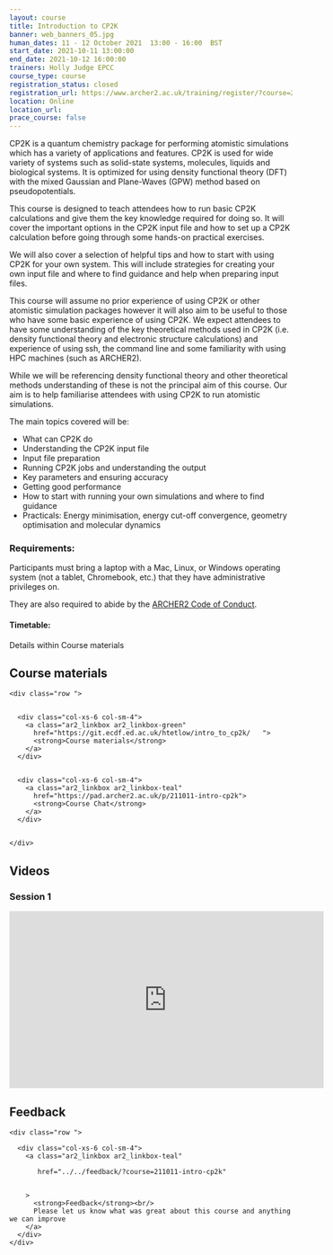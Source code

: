 ```yaml
---
layout: course
title: Introduction to CP2K
banner: web_banners_05.jpg 
human_dates: 11 - 12 October 2021  13:00 - 16:00  BST
start_date: 2021-10-11 13:00:00
end_date: 2021-10-12 16:00:00
trainers: Holly Judge EPCC
course_type: course
registration_status: closed
registration_url: https://www.archer2.ac.uk/training/register/?course=211011-intro-cp2k
location: Online
location_url:
prace_course: false
---
```


CP2K is a quantum chemistry package for performing atomistic simulations which has a variety of applications and features. CP2K is used for wide variety of systems such as solid-state systems, molecules, liquids and biological systems. It is optimized for using density functional theory (DFT) with the mixed Gaussian and Plane-Waves (GPW) method based on pseudopotentials.

This course is designed to teach attendees how to run basic CP2K calculations and give them the key knowledge required for doing so. It will cover the important options in the CP2K input file and how to set up a CP2K calculation before going through some hands-on practical exercises.

We will also cover a selection of helpful tips and how to start with using CP2K for your own system. This will include strategies for creating your own input file and where to find guidance and help when preparing input files.

This course will assume no prior experience of using CP2K or other atomistic simulation packages however it will also aim to be useful to those who have some basic experience of using CP2K. We expect attendees to have some understanding of the key theoretical methods used in CP2K (i.e. density functional theory and electronic structure calculations) and experience of using ssh, the command line and some familiarity with using HPC machines (such as ARCHER2).

While we will be referencing density functional theory and other theoretical methods understanding of these is not the principal aim of this course. Our aim is to help familiarise attendees with using CP2K to run atomistic simulations.

The main topics covered will be:

- What can CP2K do
- Understanding the CP2K input file
- Input file preparation
- Running CP2K jobs and understanding the output
- Key parameters and ensuring accuracy
- Getting good performance
- How to start with running your own simulations and where to find guidance
- Practicals: Energy minimisation, energy cut-off convergence, geometry optimisation and molecular dynamics

### Requirements:

Participants must bring a laptop with a Mac, Linux, or Windows operating system (not a tablet, Chromebook, etc.) that they have administrative privileges on.

They are also required to abide by the [ARCHER2  Code of Conduct](../../../about/policies/code-of-conduct.html). 


#### Timetable:

Details within Course materials

<section id="service">

 

<h2><a name="materials">Course materials</a></h2>



    <div class="row ">	

		
      <div class="col-xs-6 col-sm-4">
        <a class="ar2_linkbox ar2_linkbox-green" 
          href="https://git.ecdf.ed.ac.uk/htetlow/intro_to_cp2k/   ">
          <strong>Course materials</strong>         
        </a>
      </div>


      <div class="col-xs-6 col-sm-4">
        <a class="ar2_linkbox ar2_linkbox-teal" 
          href="https://pad.archer2.ac.uk/p/211011-intro-cp2k">
          <strong>Course Chat</strong>       
        </a>
      </div>
		

 	</div>
		
		
					


		
<h2><a name="videos">Videos</a></h2>

<h3>Session 1</h3>

<div>
	<iframe title="Video" width="560" height="315" src="https://www.youtube.com/embed/4JPNNcyPu2w" frameborder="0" allow="accelerometer; autoplay; encrypted-media; gyroscope; picture-in-picture" allowfullscreen></iframe>
</div>








<h2><a name="feedback">Feedback</a></h2>


    <div class="row ">	

      <div class="col-xs-6 col-sm-4">
        <a class="ar2_linkbox ar2_linkbox-teal" 

           href="../../feedback/?course=211011-intro-cp2k" 


		>
          <strong>Feedback</strong><br/>
          Please let us know what was great about this course and anything we can improve
        </a>
      </div>
    </div>
		
		

 
</section>


